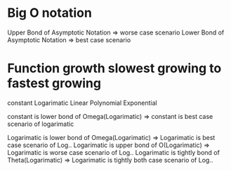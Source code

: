 # Big O notation

Upper Bond of Asymptotic Notation => worse case scenario
Lower Bond of Asymptotic Notation => best case scenario

# Function growth slowest growing to fastest growing

constant
Logarimatic
Linear
Polynomial
Exponential


constant is lower bond of Omega(Logarimatic) => constant is best case scenario of logarimatic

Logarimatic is lower bond of Omega(Logarimatic) => Logarimatic is best case scenario of Log..
Logarimatic is upper bond of O(Logarimatic) => Logarimatic is worse case scenario of Log..
Logarimatic is tightly bond of Theta(Logarimatic) => Logarimatic is tightly both case scenario of Log..